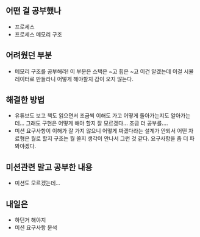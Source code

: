 ## **어떤 걸 공부했나**

- 프로세스
- 프로세스 메모리 구조

## **어려웠던 부분**

- 메모리 구조를 공부해라! 이 부분은 스택은 ~고 힙은 ~고 이건 알겠는데 이걸 시뮬레이터로 만들라니 어떻게 해야할지 감이 오지 않는다.

## **해결한 방법**
- 유튜브도 보고 책도 읽으면서 조금씩 이해도 가고 어떻게 돌아가는지도 알아가는데... 그래도 구현은 어떻게 해야 할지 잘 모르겠다... 조금 더 공부를....
- 미션 요구사항이 이해가 잘 가지 않으니 어떻게 짜겠다라는 설계가 안되서 어떤 자료형은 뭘로 할지 구조는 뭘 쓸지 생각이 안나서 그런 것 같다. 요구사항을 좀 더 파봐야겠다.

## **미션관련 말고 공부한 내용**

- 미션도 모르겠는데...

## **내일은**
- 하던거 해야지
- 미션 요구사항 분석
